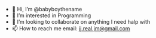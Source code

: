 - 👋 Hi, I’m @babyboythename
- 👀 I’m interested in Programming
- 💞️ I’m looking to collaborate on anything I need halp with
- 📫 How to reach me email: jj.real.jm@gmail.com

<!---
babyboythename/babyboythename is a ✨ special ✨ repository because its `README.md` (this file) appears on your GitHub profile.
You can click the Preview link to take a look at your changes.
--->
